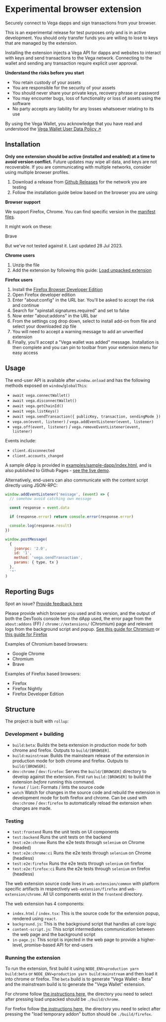 # Experimental browser extension

Securely connect to Vega dapps and sign transactions from your browser.

This is an experimental release for test purposes only and is in active development. You should only transfer funds you are willing to lose to keys that are managed by the extension.

Installing the extension injects a Vega API for dapps and websites to interact with keys and send transactions to the Vega network. Connecting to the wallet and sending any transaction require explicit user approval.

**Understand the risks before you start**

- You retain custody of your assets
- You are responsible for the security of your assets
- You should never share your private keys, recovery phrase or password
- You may encounter bugs, loss of functionality or loss of assets using the software
- No party accepts any liability for any losses whatsoever relating to its use

By using the Vega Wallet, you acknowledge that you have read and understood the [Vega Wallet User Data Policy ↗](https://vega.xyz/vega-wallet-user-data-policy/)

## Installation

**Only one extension should be active (installed and enabled) at a time to avoid version conflict.** Future updates may wipe all data, and keys are not recoverable. If you are communicating with multiple networks, consider using multiple browser profiles.

1. Download a release from [Github Releases](https://github.com/vegaprotocol/vegawallet-browser/releases) for the network you are testing
2. Follow the installation guide below based on the browser you are using:

**Browser support**

We support Firefox, Chrome. You can find specific version in the [manifest files](./manifests).

It might work on these:

Brave

But we've not tested against it. Last updated 28 Jul 2023.

**Chrome users**

1. Unzip the file
2. Add the extension by following this guide: [Load unpacked extension](https://developer.chrome.com/docs/extensions/mv3/getstarted/development-basics/#load-unpacked)

**Firefox users**

1. Install the [Firefox Browser Developer Edition](https://www.mozilla.org/en-GB/firefox/developer/)
2. Open Firefox developer edition
3. Enter "about:config" in the URL bar. You'll be asked to accept the risk and continue
4. Search for "xpinstall.signatures.required" and set to false
5. Now enter "about:addons" in the URL bar
6. From the settings cog drop down, select to install add-on from file and select your downloaded zip file
7. You will need to accept a warning message to add an unverified extension
8. Finally, you'll accept a "Vega wallet was added" message. Installation is then complete and you can pin to toolbar from your extension menu for easy access

## Usage

The end-user API is available after `window.onload` and has the following
methods exposed on `window`/`globalThis`:

- `await vega.connectWallet()`
- `await vega.disconnectWallet()`
- `await vega.getChainId()`
- `await vega.listKeys()`
- `await vega.sendTransaction({ publicKey, transaction, sendingMode })`
- `vega.on(event, listener)` / `vega.addEventListener(event, listener)`
- `vega.off(event, listener)` / `vega.removeEventListener(event, listener)`

Events include:

- `client.disconnected`
- `client.accounts_changed`

A sample dApp is provided in [examples/sample-dapp/index.html](./examples/sample-dapp/index.html), and is also
published to Github Pages - [see the live demo](https://vegaprotocol.github.io/vegawallet-browser/).

Alternatively, end-users can also communicate with the content script directly
using JSON-RPC:

```js
window.addEventListener('message', (event) => {
  // somehow avoid catching own message

  const response = event.data

  if (response.error) return console.error(response.error)

  console.log(response.result)
})

window.postMessage(
  {
    jsonrpc: '2.0',
    id: '1',
    method: 'vega.sendTransaction',
    params: { type, tx }
  },
  '*'
)
```

## Reporting Bugs

Spot an issue? [Provide feedback here](https://github.com/vegaprotocol/feedback/discussions)

Please provide which browser you used and its version, and the output of both
the DevTools console from the dApp used, the error page from the
`about:addons` (FF) / `chrome://extensions/` (Chromium) page and relevant logs
from the background script and popup.
[See this guide for Chromium](https://developer.chrome.com/docs/extensions/mv3/tut_debugging/)
or [this guide for Firefox](https://extensionworkshop.com/documentation/develop/debugging/)

Examples of Chromium based browsers:

- Google Chrome
- Chromium
- Brave

Examples of Firefox based browsers:

- Firefox
- Firefox Nightly
- Firefox Developer Edition

## Structure

The project is built with `rollup`:

### Development + building

- `build:beta`: Builds the beta extension in production mode for both chrome and firefox. Outputs to `build/[BROWSER]`.
- `build:mainstream`: Builds the mainsteam release of the extension in production mode for both chrome and firefox. Outputs to `build/[BROWSER]`.
- `dev:chrome` / `dev:firefox`: Serves the `build/[BROWSER]` directory to develop against the extension. First run `build:[BROWSER]` to build the extension _before_ running this command.
- `format` / `lint`: Formats / lints the source code
- `watch` Watch for changes in the source code and rebuild the extension in development mode for both firefox and chrome. Can be used with `dev:chrome` / `dev:firefox` to automatically reload the extension when changes are made.

### Testing

- `test:frontend` Runs the unit tests on UI components
- `test:backend` Runs the unit tests on the backend
- `test:e2e:chrome` Runs the e2e tests through `selenium` on Chrome (headed)
- `test:e2e:chrome:ci` Runs the e2e tests through `selenium` on Chrome (headless)
- `test:e2e:firefox` Runs the e2e tests through `selenium` on firefox
- `test:e2e:firefox:ci` Runs the e2e tests through `selenium` on firefox (headless)

The web extension source code lives in `web-extension/common` with platform
specific artifacts in respectively `web-extension/firefox` and `web-extension/chrome`. All UI components exist in the `frontend` directory.

The web extension has 4 components:

- `index.html` / `index.tsx`: This is the source code for the extension popup, rendered using `react`.
- `background.js`: This is the background script that handles all core logic
- `content-script.js`: This script intermediates communication between the web
  page and the background script
- `in-page.js`: This script is injected in the web page to provide a
  higher-level, promise-based API for end-users

### Running the extension

To run the extension, first build it using `NODE_ENV=production yarn build:beta` or `NODE_ENV=production yarn build:mainstream` and then load it into chrome or firefox. The `beta` build is to generate "Vega Wallet - Beta" and the mainstream build is to generate the "Vega Wallet" extension.

For chrome follow [the instructions here](https://developer.chrome.com/docs/extensions/mv3/getstarted/development-basics/#load-unpacked), the directory you need to select after pressing load unpacked should be `./build/chrome`.

For firefox follow [the instructions here](https://developer.mozilla.org/en-US/docs/Mozilla/Add-ons/WebExtensions/Your_first_WebExtension#installing), the directory you need to select after pressing the "load temporary addon" button should be `./build/firefox`.
